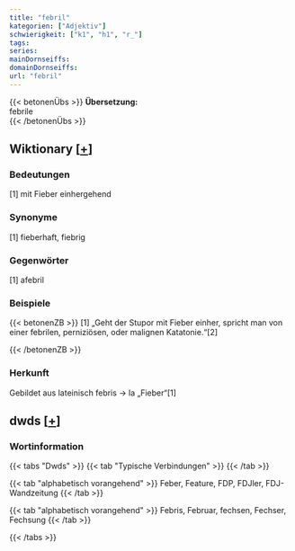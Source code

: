```yaml
---
title: "febril"
kategorien: ["Adjektiv"]
schwierigkeit: ["k1", "h1", "r_"]
tags:
series:
mainDornseiffs:
domainDornseiffs:
url: "febril"
---
```


{{< betonenÜbs >}}
**Übersetzung:**  
febrile  
{{< /betonenÜbs >}}

## Wiktionary [[+](https://de.wiktionary.org/wiki/febril)]

### Bedeutungen
[1] mit Fieber einhergehend  

### Synonyme
[1] fieberhaft, fiebrig  

### Gegenwörter
[1] afebril  

### Beispiele
{{< betonenZB >}}
[1] „Geht der Stupor mit Fieber einher, spricht man von einer febrilen, perniziösen, oder malignen Katatonie.“[2]  

{{< /betonenZB >}}
### Herkunft
Gebildet aus lateinisch febris → la „Fieber“[1]  



## dwds [[+](https://www.dwds.de/wb/febril)]

### Wortinformation
{{< tabs "Dwds" >}}
{{< tab "Typische Verbindungen" >}}
{{< /tab >}}

{{< tab "alphabetisch vorangehend" >}}
Feber, Feature, FDP, FDJler, FDJ-Wandzeitung
{{< /tab >}}

{{< tab "alphabetisch vorangehend" >}}
Febris, Februar, fechsen, Fechser, Fechsung
{{< /tab >}}

{{< /tabs >}}

